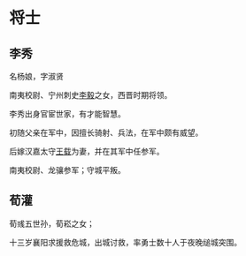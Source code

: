 # 将士

## 李秀

名杨娘，字淑贤

南夷校尉、宁州刺史[李毅](https://baike.baidu.com/item/%E6%9D%8E%E6%AF%85/4689910?fromModule=lemma_inlink)之女，西晋时期将领。

李秀出身官宦世家，有才能智慧。

初随父亲在军中，因擅长骑射、兵法，在军中颇有威望。

后嫁汉嘉太守[王载](https://baike.baidu.com/item/%E7%8E%8B%E8%BD%BD/63046889?fromModule=lemma_inlink)为妻，并在其军中任参军。

南夷校尉、龙骧参军；守城平叛。

## 荀灌

荀彧五世孙，荀崧之女；

十三岁襄阳求援救危城，出城讨救，率勇士数十人于夜晚缒城突围。

